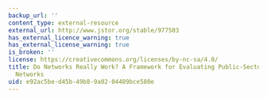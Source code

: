 ```yaml
---
backup_url: ''
content_type: external-resource
external_url: http://www.jstor.org/stable/977503
has_external_licence_warning: true
has_external_license_warning: true
is_broken: ''
license: https://creativecommons.org/licenses/by-nc-sa/4.0/
title: Do Networks Really Work? A Framework for Evaluating Public-Sector Organizational
  Networks
uid: e92ac5be-d45b-49b8-9a02-04489bce580e
---
```

